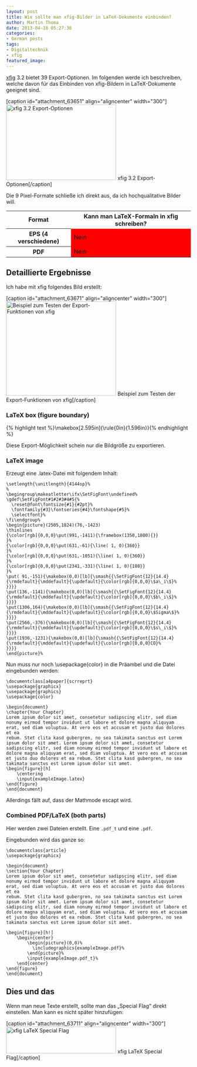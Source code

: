 ```yaml
---
layout: post
title: Wie sollte man xfig-Bilder in LaTeX-Dokumente einbinden?
author: Martin Thoma
date: 2013-04-18 05:27:30
categories: 
- German posts
tags: 
- Digitaltechnik
- xfig
featured_image: 
---
```

<a href="http://de.wikipedia.org/wiki/Xfig">xfig</a> 3.2 bietet 39 Export-Optionen. Im folgenden werde ich beschreiben, welche davon für das Einbinden von xfig-Bildern in LaTeX-Dokumente geeignet sind.

[caption id="attachment_63651" align="aligncenter" width="300"]<a href="http://martin-thoma.com/wp-content/uploads/2013/04/xfig-3.2.png"><img src="http://martin-thoma.com/wp-content/uploads/2013/04/xfig-3.2-300x206.png" alt="xfig 3.2 Export-Optionen" width="300" height="206" class="size-medium wp-image-63651" /></a> xfig 3.2 Export-Optionen[/caption]

Die 9 Pixel-Formate schließe ich direkt aus, da ich hochqualitative Bilder will.

<table>
<tr>
  <th>Format</th>
  <th>Kann man LaTeX-Formaln in xfig schreiben?</th>
</tr>
<tr>
  <th>EPS (4 verschiedene)</th>
  <td style="background-color:red;">Nein</td>
</tr>
<tr>
  <th>PDF</th>
  <td style="background-color:red;">Nein</td>
</tr>
</table>


<h2>Detaillierte Ergebnisse</h2>
Ich habe mit xfig folgendes Bild erstellt:

[caption id="attachment_63671" align="aligncenter" width="300"]<a href="http://martin-thoma.com/wp-content/uploads/2013/04/example-image.png"><img src="http://martin-thoma.com/wp-content/uploads/2013/04/example-image-300x257.png" alt="Beispiel zum Testen der Export-Funktionen von xfig" width="300" height="257" class="size-medium wp-image-63671" /></a> Beispiel zum Testen der Export-Funktionen von xfig[/caption]

<h3>LaTeX box (figure boundary)</h3>
{% highlight text %}\makebox[2.595in]{\rule{0in}{1.596in}}{% endhighlight %}

Diese Export-Möglichkeit schein nur die Bildgröße zu exportieren.

<h3>LaTeX image</h3>
Erzeugt eine .latex-Datei mit folgendem Inhalt:

```text
\setlength{\unitlength}{4144sp}%
%
\begingroup\makeatletter\ifx\SetFigFont\undefined%
\gdef\SetFigFont#1#2#3#4#5{%
  \reset@font\fontsize{#1}{#2pt}%
  \fontfamily{#3}\fontseries{#4}\fontshape{#5}%
  \selectfont}%
\fi\endgroup%
\begin{picture}(2505,1824)(76,-1423)
\thinlines
{\color[rgb]{0,0,0}\put(991,-1411){\framebox(1350,1800){}}
}%
{\color[rgb]{0,0,0}\put(631,-61){\line( 1, 0){360}}
}%
{\color[rgb]{0,0,0}\put(631,-1051){\line( 1, 0){360}}
}%
{\color[rgb]{0,0,0}\put(2341,-331){\line( 1, 0){180}}
}%
\put( 91,-151){\makebox(0,0)[lb]{\smash{{\SetFigFont{12}{14.4}{\rmdefault}{\mddefault}{\updefault}{\color[rgb]{0,0,0}\$a\_i\$}%
}}}}
\put(136,-1141){\makebox(0,0)[lb]{\smash{{\SetFigFont{12}{14.4}{\rmdefault}{\mddefault}{\updefault}{\color[rgb]{0,0,0}\$b\_i\$}%
}}}}
\put(1306,164){\makebox(0,0)[lb]{\smash{{\SetFigFont{12}{14.4}{\rmdefault}{\mddefault}{\updefault}{\color[rgb]{0,0,0}\$Sigma\$}%
}}}}
\put(2566,-376){\makebox(0,0)[lb]{\smash{{\SetFigFont{12}{14.4}{\rmdefault}{\mddefault}{\updefault}{\color[rgb]{0,0,0}\$s\_i\$}%
}}}}
\put(1936,-1231){\makebox(0,0)[lb]{\smash{{\SetFigFont{12}{14.4}{\rmdefault}{\mddefault}{\updefault}{\color[rgb]{0,0,0}CO}%
}}}}
\end{picture}%
```

Nun muss nur noch \usepackage{color} in die Präambel und die Datei eingebunden werden:

```text
\documentclass[a4paper]{scrreprt}
\usepackage{graphicx}
\usepackage{graphics}
\usepackage{color}

\begin{document}
\chapter{Your Chapter}
Lorem ipsum dolor sit amet, consetetur sadipscing elitr, sed diam 
nonumy eirmod tempor invidunt ut labore et dolore magna aliquyam 
erat, sed diam voluptua. At vero eos et accusam et justo duo dolores 
et ea 
rebum. Stet clita kasd gubergren, no sea takimata sanctus est Lorem 
ipsum dolor sit amet. Lorem ipsum dolor sit amet, consetetur 
sadipscing elitr, sed diam nonumy eirmod tempor invidunt ut labore et
dolore magna aliquyam erat, sed diam voluptua. At vero eos et accusam
et justo duo dolores et ea rebum. Stet clita kasd gubergren, no sea 
takimata sanctus est Lorem ipsum dolor sit amet.
\begin{figure}[h]
    \centering
    \input{exampleImage.latex} 
\end{figure}
\end{document}
```

Allerdings fällt auf, dass der Mathmode escapt wird.

<h3>Combined PDF/LaTeX (both parts)</h3>
Hier werden zwei Dateien erstellt. Eine <code>.pdf_t</code> und eine <code>.pdf</code>.

Eingebunden wird das ganze so:
```text
\documentclass{article}
\usepackage{graphicx}

\begin{document}
\section{Your Chapter}
Lorem ipsum dolor sit amet, consetetur sadipscing elitr, sed diam 
nonumy eirmod tempor invidunt ut labore et dolore magna aliquyam 
erat, sed diam voluptua. At vero eos et accusam et justo duo dolores 
et ea 
rebum. Stet clita kasd gubergren, no sea takimata sanctus est Lorem 
ipsum dolor sit amet. Lorem ipsum dolor sit amet, consetetur 
sadipscing elitr, sed diam nonumy eirmod tempor invidunt ut labore et
dolore magna aliquyam erat, sed diam voluptua. At vero eos et accusam
et justo duo dolores et ea rebum. Stet clita kasd gubergren, no sea 
takimata sanctus est Lorem ipsum dolor sit amet.

\begin{figure}[h!]
    \begin{center}
        \begin{picture}(0,0)%
          \includegraphics{exampleImage.pdf}%
        \end{picture}%
        \input{exampleImage.pdf_t}%
    \end{center}
\end{figure}
\end{document}
```

<h2>Dies und das</h2>
Wenn man neue Texte erstellt, sollte man das „Special Flag“ direkt einstellen. Man kann es nicht später hinzufügen:

[caption id="attachment_63711" align="aligncenter" width="300"]<a href="http://martin-thoma.com/wp-content/uploads/2013/04/xfig-text-latex.png"><img src="http://martin-thoma.com/wp-content/uploads/2013/04/xfig-text-latex-300x73.png" alt="xfig LaTeX Special Flag" width="300" height="73" class="size-medium wp-image-63711" /></a> xfig LaTeX Special Flag[/caption]
